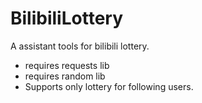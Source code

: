 # BilibiliLottery
A assistant tools for bilibili lottery.
* requires requests lib
* requires random lib
* Supports only lottery for following users.
